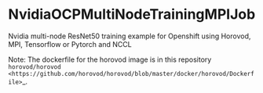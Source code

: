 # NvidiaOCPMultiNodeTrainingMPIJob
Nvidia multi-node ResNet50 training example for Openshift using Horovod, MPI, Tensorflow or Pytorch and NCCL


Note: The dockerfile for the horovod image is in this repository 
`horovod/horovod <https://github.com/horovod/horovod/blob/master/docker/horovod/Dockerfile>`_. 


